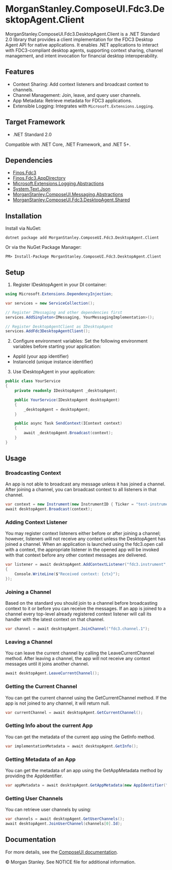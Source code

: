 ﻿# MorganStanley.ComposeUI.Fdc3.DesktopAgent.Client
MorganStanley.ComposeUI.Fdc3.DesktopAgent.Client is a .NET Standard 2.0 library that provides a client implementation for the FDC3 Desktop Agent API for native applications. It enables .NET applications to interact with FDC3-compliant desktop agents, supporting context sharing, channel management, and intent invocation for financial desktop interoperability.


## Features
- Context Sharing: Add context listeners and broadcast context to channels.
- Channel Management: Join, leave, and query user channels.
- App Metadata: Retrieve metadata for FDC3 applications.
- Extensible Logging: Integrates with `Microsoft.Extensions.Logging`.


## Target Framework
- .NET Standard 2.0

Compatible with .NET Core, .NET Framework, and .NET 5+.


## Dependencies
- [Finos.Fdc3](https://www.nuget.org/packages/Finos.Fdc3)
- [Finos.Fdc3.AppDirectory](https://www.nuget.org/packages/Finos.Fdc3.AppDirectory)
- [Microsoft.Extensions.Logging.Abstractions](https://www.nuget.org/packages/Microsoft.Extensions.Logging.Abstractions)
- [System.Text.Json](https://www.nuget.org/packages/System.Text.Json)
- [MorganStanley.ComposeUI.Messaging.Abstractions](https://www.nuget.org/packages/MorganStanley.ComposeUI.Messaging.Abstractions)
- [MorganStanley.ComposeUI.Fdc3.DesktopAgent.Shared](https://www.nuget.org/packages/MorganStanley.ComposeUI.Fdc3.DesktopAgent.Shared)


## Installation
Install via NuGet:
```script
dotnet package add MorganStanley.ComposeUI.Fdc3.DesktopAgent.Client
```

Or via the NuGet Package Manager:

```
PM> Install-Package MorganStanley.ComposeUI.Fdc3.DesktopAgent.Client
```


## Setup
1.	Register IDesktopAgent in your DI container:
```csharp
using Microsoft.Extensions.DependencyInjection;

var services = new ServiceCollection();

// Register IMessaging and other dependencies first
services.AddSingleton<IMessaging, YourMessagingImplementation>();

// Register DesktopAgentClient as IDesktopAgent
services.AddFdc3DesktopAgentClient();
```

2.	Configure environment variables:
Set the following environment variables before starting your application:
- AppId (your app identifier)
- InstanceId (unique instance identifier)

3.	Use IDesktopAgent in your application:
```csharp
public class YourService
{
    private readonly IDesktopAgent _desktopAgent;

    public YourService(IDesktopAgent desktopAgent)
    {
        _desktopAgent = desktopAgent;
    }

    public async Task SendContext(IContext context)
    {
        await _desktopAgent.Broadcast(context);
    }
}
```

## Usage
### Broadcasting Context
An app is not able to broadcast any message unless it has joined a channel. After joining a channel, you can broadcast context to all listeners in that channel.
```csharp
var context = new Instrument(new InstrumentID { Ticker = "test-instrument" }, "test-name");
await desktopAgent.Broadcast(context);
```

### Adding Context Listener
You may register context listeners either before or after joining a channel; however, listeners will not receive any context unless the DesktopAgent has joined a channel.
When an application is launched using the fdc3.open call with a context, the appropriate listener in the opened app will be invoked with that context before any other context messages are delivered.
```csharp
var listener = await desktopAgent.AddContextListener("fdc3.instrument", (ctx, ctxMetadata) =>
{
    Console.WriteLine($"Received context: {ctx}");
});
```

### Joining a Channel
Based on the standard you should join to a channel before broadcasting context to it or before you can receive the messages. If an app is joined to a channel every top-level already registered context listener will call its handler with the latest context on that channel.
```csharp
var channel = await desktopAgent.JoinChannel("fdc3.channel.1");
```

### Leaving a Channel
You can leave the current channel by calling the LeaveCurrentChannel method. After leaving a channel, the app will not receive any context messages until it joins another channel.
```csharp
await desktopAgent.LeaveCurrentChannel();
```

### Getting the Current Channel
You can get the current channel using the GetCurrentChannel method. If the app is not joined to any channel, it will return null.
```csharp
var currentChannel = await desktopAgent.GetCurrentChannel();
```

### Getting Info about the current App
You can get the metadata of the current app using the GetInfo method.
```csharp
var implementationMetadata = await desktopAgent.GetInfo();
```

### Getting Metadata of an App
You can get the metadata of an app using the GetAppMetadata method by providing the AppIdentifier.
```csharp
var appMetadata = await desktopAgent.GetAppMetadata(new AppIdentifier("your-app-id", "your-instance-id"));
```

### Getting User Channels
You can retrieve user channels by using:
```csharp
var channels = await desktopAgent.GetUserChannels();
await desktopAgent.JoinUserChannel(channels[0].Id);
```

## Documentation

For more details, see the [ComposeUI documentation](https://morganstanley.github.io/ComposeUI/).

&copy; Morgan Stanley. See NOTICE file for additional information.